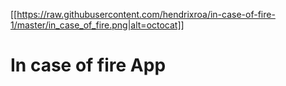 [[https://raw.githubusercontent.com/hendrixroa/in-case-of-fire-1/master/in_case_of_fire.png|alt=octocat]]

# In case of fire App

